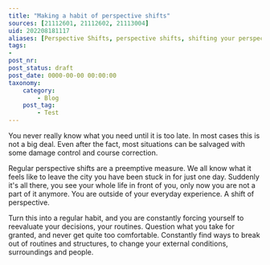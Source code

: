 ```yaml
---
title: "Making a habit of perspective shifts"
sources: [21112601, 21112602, 21113004]
uid: 202208181117
aliases: [Perspective Shifts, perspective shifts, shifting your perspective]
tags:
-
post_nr:
post_status: draft
post_date: 0000-00-00 00:00:00
taxonomy:
    category:
        - Blog
    post_tag:
        - Test
---
```


You never really know what you need until it is too late. In most cases this is not a big deal. Even after the fact, most situations can be salvaged with some damage control and course correction.

Regular perspective shifts are a preemptive measure. We all know what it feels like to leave the city you have been stuck in for just one day. Suddenly it's all there, you see your whole life in front of you, only now you are not a part of it anymore. You are outside of your everyday experience. A shift of perspective.

Turn this into a regular habit, and you are constantly forcing yourself to reevaluate your decisions, your routines. Question what you take for granted, and never get quite too comfortable. Constantly find ways to break out of routines and structures, to change your external conditions, surroundings and people.